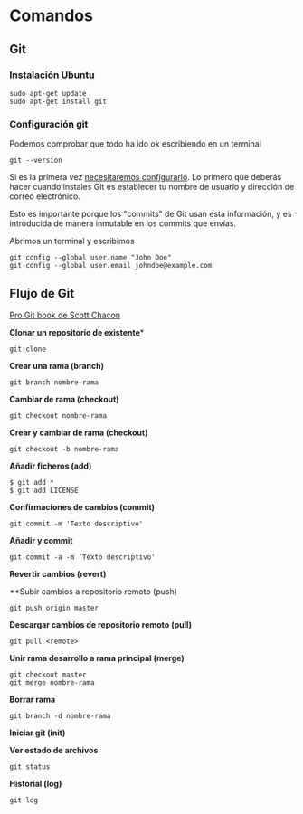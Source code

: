 # Comandos

## Git

### Instalación Ubuntu
```
sudo apt-get update
sudo apt-get install git
```
### Configuración git

Podemos comprobar que todo ha ido ok escribiendo en un terminal

```
git --version
```

Si es la primera vez [necesitaremos configurarlo](https://git-scm.com/book/es/v2/Inicio---Sobre-el-Control-de-Versiones-Configurando-Git-por-primera-vez). Lo primero que deberás hacer cuando instales Git es establecer tu nombre de usuario y dirección de correo electrónico. 

Esto es importante porque los "commits" de Git usan esta información, y es introducida de manera inmutable en los commits que envías.

Abrimos un terminal y escribimos

```
git config --global user.name "John Doe"
git config --global user.email johndoe@example.com
```

## Flujo de Git

[Pro Git book de Scott Chacon](https://git-scm.com/book/es/v2/)

**Clonar un repositorio de existente***
```
git clone
```
**Crear una rama (branch)**
```
git branch nombre-rama
```
**Cambiar de rama (checkout)**

```
git checkout nombre-rama
```
**Crear y cambiar de rama (checkout)** 
```
git checkout -b nombre-rama
```
**Añadir ficheros (add)**
```
$ git add *
$ git add LICENSE
```
**Confirmaciones de cambios (commit)**
```
git commit -m 'Texto descriptivo'
```
**Añadir y commit**
```
git commit -a -m 'Texto descriptivo'
```
**Revertir cambios (revert)** 

**Subir cambios a repositorio remoto (push)
```
git push origin master
````

**Descargar cambios de repositorio remoto (pull)**
```
git pull <remote>
```

**Unir rama desarrollo a rama principal (merge)**

```
git checkout master
git merge nombre-rama
```

**Borrar rama**
```
git branch -d nombre-rama
```

**Iniciar git (init)**

**Ver estado de archivos**
```
git status
```
**Historial (log)**
```
git log
```

